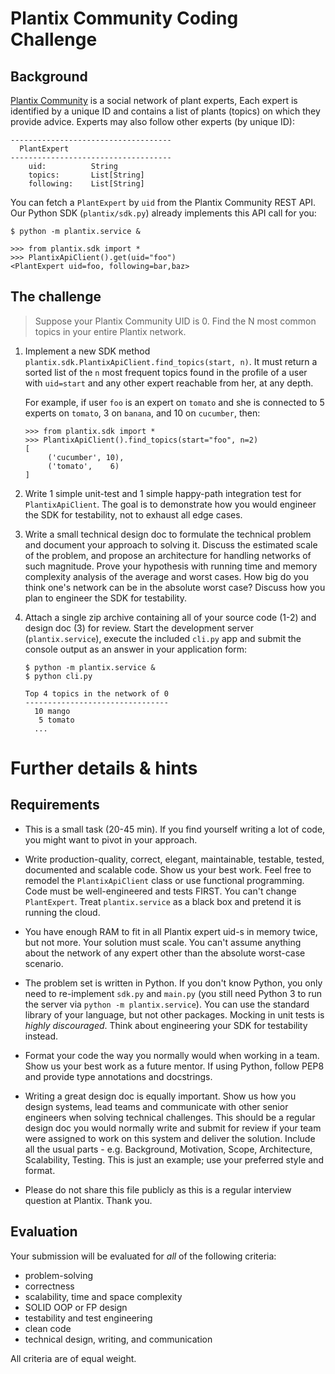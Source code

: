 # Plantix Community Coding Challenge

## Background

[Plantix Community](https://plantix.net/community/) is a social network of plant experts, 
Each expert is identified by a unique ID and contains a list of plants (topics) on which 
they provide advice. Experts may also follow other experts (by unique ID):

```
------------------------------------
  PlantExpert
------------------------------------
    uid:          String
    topics:       List[String]
    following:    List[String]
```

You can fetch a `PlantExpert` by `uid` from the Plantix Community REST API. 
Our Python SDK (`plantix/sdk.py`) already implements this API call for you:

```shell script
$ python -m plantix.service &
```

```pydocstring
>>> from plantix.sdk import *
>>> PlantixApiClient().get(uid="foo")
<PlantExpert uid=foo, following=bar,baz>
```

## The challenge

> Suppose your Plantix Community UID is 0. Find the N most common topics in 
> your entire Plantix network. 

1. Implement a new SDK method `plantix.sdk.PlantixApiClient.find_topics(start, n)`. 
   It must return a sorted list of the `n` most frequent topics found in the profile
   of a user with `uid=start` and any other expert reachable from her, at any depth.
   
   For example, if user `foo` is an expert on `tomato` and she is connected to 
   5 experts on `tomato`, 3 on `banana`, and 10 on `cucumber`, then:
   
   ```pydocstring
   >>> from plantix.sdk import *
   >>> PlantixApiClient().find_topics(start="foo", n=2)
   [
        ('cucumber', 10), 
        ('tomato',    6)
   ]
   ```
   
2. Write 1 simple unit-test and 1 simple happy-path integration test for 
   `PlantixApiClient`. The goal is to demonstrate how you would engineer the SDK for 
   testability, not to exhaust all edge cases.

3. Write a small technical design doc to formulate the technical problem and 
   document your approach to solving it. Discuss the estimated scale of the problem,
   and propose an architecture for handling networks of such magnitude. Prove your hypothesis 
   with running time and memory complexity analysis of the average and worst cases.
   How big do you think one's network can be in the absolute worst case? Discuss 
   how you plan to engineer the SDK for testability.
   
4. Attach a single zip archive containing all of your source code (1-2) and 
   design doc (3) for review. Start the development server (`plantix.service`),
   execute the included `cli.py` app and submit the console output as an answer 
   in your application form:
    
   ```shell script
   $ python -m plantix.service &
   $ python cli.py
   
   Top 4 topics in the network of 0
   --------------------------------
     10 mango
      5 tomato
     ...
   ```


# Further details & hints

## Requirements

- This is a small task (20-45 min). If you find yourself writing a lot of code, 
  you might want to pivot in your approach.
  
- Write production-quality, correct, elegant, maintainable, testable, tested, 
  documented and scalable code. Show us your best work. Feel free to remodel 
  the `PlantixApiClient` class or use functional programming. Code must be 
  well-engineered and tests FIRST. You can't change `PlantExpert`. Treat 
  `plantix.service` as a black box and pretend it is running the cloud.
  
- You have enough RAM to fit in all Plantix expert uid-s in memory twice, but 
  not more. Your solution must scale. You can't assume anything about the 
  network of any expert other than the absolute worst-case scenario. 
  
- The problem set is written in Python. If you don't know Python, you 
  only need to re-implement `sdk.py` and `main.py` (you still need Python 3 
  to run the server via `python -m plantix.service`). You can use the standard 
  library of your language, but not other packages. Mocking in unit tests 
  is *highly discouraged*. Think about engineering your SDK for testability 
  instead.
  
- Format your code the way you normally would when working in a team. Show us 
  your best work as a future mentor. If using Python, follow PEP8 and provide 
  type annotations and docstrings.
  
- Writing a great design doc is equally important. Show us how you design systems, 
  lead teams and communicate with other senior engineers when solving technical 
  challenges. This should be a regular design doc you would normally write and 
  submit for review if your team were assigned to work on this system and 
  deliver the solution. Include all the usual parts - e.g. Background, Motivation, 
  Scope, Architecture, Scalability, Testing. This is just an example; use your 
  preferred style and format.
  
- Please do not share this file publicly as this is a regular interview 
  question at Plantix. Thank you.
  
  
## Evaluation

Your submission will be evaluated for *all* of the following criteria:

- problem-solving
- correctness 
- scalability, time and space complexity
- SOLID OOP or FP design
- testability and test engineering 
- clean code
- technical design, writing, and communication 

All criteria are of equal weight.

